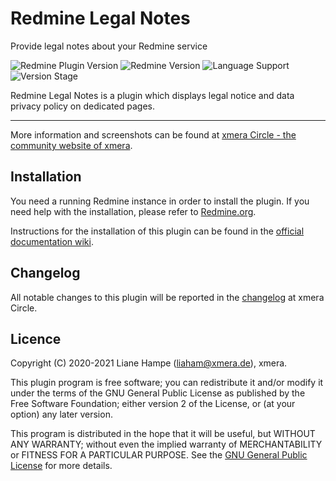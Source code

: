 # Redmine Legal Notes

Provide legal notes about your Redmine service

![Redmine Plugin Version](https://img.shields.io/badge/Redmine_Plugin-v0.1.0-red) ![Redmine Version](https://img.shields.io/badge/Redmine-v4.x.x-blue) ![Language Support](https://img.shields.io/badge/Languages-en,_de-green) ![Version Stage](https://img.shields.io/badge/Stage-release-important)

Redmine Legal Notes is a plugin which displays legal notice and data privacy
policy on dedicated pages.

---

More information and screenshots can be found at [xmera Circle - the  community website of xmera](https://circle.xmera.de).

## Installation

You need a running Redmine instance in order to install the plugin. If you need help with the installation, please refer to [Redmine.org](https://redmine.org).

Instructions for the installation of this plugin can be found in the [official documentation wiki](https://circle.xmera.de/projects/redmine-legal-notes/wiki/Documentation).

## Changelog

All notable changes to this plugin will be reported in the [changelog](https://circle.xmera.de/projects/redmine-legal-notes/wiki/Changelog) at xmera Circle.

## Licence

Copyright (C) 2020-2021 Liane Hampe (<liaham@xmera.de>), xmera.

This plugin program is free software; you can redistribute it and/or
modify it under the terms of the GNU General Public License
as published by the Free Software Foundation; either version 2
of the License, or (at your option) any later version.

This program is distributed in the hope that it will be useful,
but WITHOUT ANY WARRANTY; without even the implied warranty of
MERCHANTABILITY or FITNESS FOR A PARTICULAR PURPOSE.  See the
[GNU General Public License](https://www.gnu.org/licenses/old-licenses/gpl-2.0.en.html) for more details.
